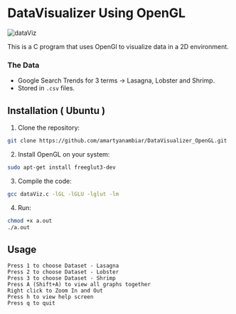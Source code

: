 # DataVisualizer Using OpenGL
![dataViz](https://user-images.githubusercontent.com/51471924/228772537-9be0fe67-7286-4e24-bca5-188bf5e06c69.gif)

This is a C program that uses OpenGl to visualize data in a 2D environment. 
### The Data
- Google Search Trends for 3 terms -> Lasagna, Lobster and Shrimp.
- Stored in `.csv` files.

## Installation ( Ubuntu )
1. Clone the repository:
```bash
git clone https://github.com/amartyanambiar/DataVisualizer_OpenGL.git
```

2. Install OpenGL on your system:
```bash
sudo apt-get install freeglut3-dev
```

3. Compile the code:
```bash
gcc dataViz.c -lGL -lGLU -lglut -lm
```

4. Run:
```bash
chmod +x a.out
./a.out
```
## Usage
```
Press 1 to choose Dataset - Lasagna
Press 2 to choose Dataset - Lobster
Press 3 to choose Dataset - Shrimp
Press A (Shift+A) to view all graphs together
Right click to Zoom In and Out
Press h to view help screen
Press q to quit
```


